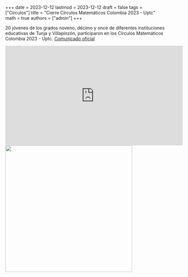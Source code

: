 +++
date      = 2023-12-12
lastmod   = 2023-12-12
draft     = false
tags      = ["Círculos"]
title     = "Cierre Círculos Matemáticos Colombia 2023 - Uptc"
math      = true
authors   = ["admin"]
+++

20 jóvenes de los grados noveno, décimo y once de diferentes instituciones educativas de Tunja y Villapinzón, participaron  en los Círculos Matemáticos Colombia 2023 - Uptc. [Comunicado oficial](https://www.uptc.edu.co/sitio/portal/cal_not_eve/noticias/det/Concluyeron-los-Circulos-Matematicos-Colombia-2023-adelantados-por-el-programa-de-Matematicas-de-la-UPTC/)


<iframe width="560" height="315" src="https://www.youtube.com/embed/xZPxfiTrr3s" title="YouTube video player" frameborder="0" allow="accelerometer; autoplay; clipboard-write; encrypted-media; gyroscope; picture-in-picture; web-share" allowfullscreen></iframe>

<img src="https://matematicas.netlify.app/img/circulos/2023-12-12-Circulos-1.png"  width="400">






